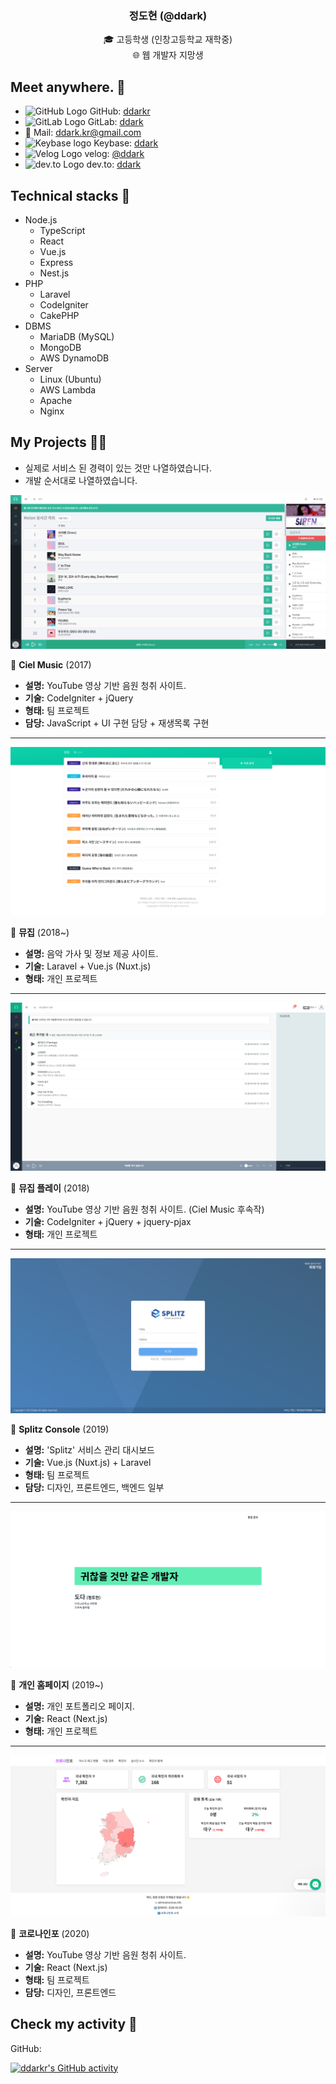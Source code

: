 <h3 align="center">정도현 (@ddark)</h3>
<p align="center">🎓 고등학생 (인창고등학교 재학중)
<br />
🌐 웹 개발자 지망생</p>

## Meet anywhere. 👋

- <img src="https://github.githubassets.com/pinned-octocat.svg" alt="GitHub Logo" width="18"/> GitHub: [ddarkr](https://github.com/ddarkr)
- <img src="https://assets.gitlab-static.net/assets/logo-d36b5212042cebc89b96df4bf6ac24e43db316143e89926c0db839ff694d2de4.svg" alt="GitLab Logo" width="17"> GitLab: [ddark](https://gitlab.com/ddark)
- 📧 Mail: ddark.kr@gmail.com
- <img src="https://keybase.io/favicon.ico" alt="Keybase logo" width="18"> Keybase: [ddark](https://keybase.io/ddark)
- <img src="https://cdn.velog.io/favicons/favicon-32x32.png" alt="Velog Logo" width="18"> velog: [@ddark](https://velog.io/@ddark)
- <img src="https://practicaldev-herokuapp-com.freetls.fastly.net/assets/android-icon-128x128-ac6d217579b9ef3362ffec87f96de83148f80c5b5b06e06df6506b7606e7e2b6.png" alt="dev.to Logo" width="17" /> dev.to: [ddark](https://dev.to/ddark)

## Technical stacks 🍱

- Node.js
  - TypeScript
  - React
  - Vue.js
  - Express
  - Nest.js
- PHP
  - Laravel
  - CodeIgniter
  - CakePHP
- DBMS
  - MariaDB (MySQL)
  - MongoDB
  - AWS DynamoDB
- Server
  - Linux (Ubuntu)
  - AWS Lambda
  - Apache
  - Nginx

## My Projects 👨‍💻

- 실제로 서비스 된 경력이 있는 것만 나열하였습니다.
- 개발 순서대로 나열하였습니다.

![](./assets/cielMusic_v1.png)

🔼 **Ciel Music** (2017)

- **설명:** YouTube 영상 기반 음원 청취 사이트.
- **기술:** CodeIgniter + jQuery
- **형태:** 팀 프로젝트
- **담당:** JavaScript + UI 구현 담당 + 재생목록 구현

---

![](./assets/muzip.png)

🔼 **뮤집** (2018~)

- **설명:** 음악 가사 및 정보 제공 사이트.
- **기술:** Laravel + Vue.js (Nuxt.js)
- **형태:** 개인 프로젝트

---

![](./assets/muzipPlay.png)

🔼 **뮤집 플레이** (2018)

- **설명:** YouTube 영상 기반 음원 청취 사이트. (Ciel Music 후속작)
- **기술:** CodeIgniter + jQuery + jquery-pjax
- **형태:** 개인 프로젝트

---

![](./assets/splitzConsole.png)

🔼 **Splitz Console** (2019)

- **설명:** 'Splitz' 서비스 관리 대시보드
- **기술:** Vue.js (Nuxt.js) + Laravel
- **형태:** 팀 프로젝트
- **담당:** 디자인, 프론트엔드, 백엔드 일부

---

![](./assets/ddarkHome_v2.png)

🔼 **개인 홈페이지** (2019~)

- **설명:** 개인 포트폴리오 페이지.
- **기술:** React (Next.js)
- **형태:** 개인 프로젝트

---

![](./assets/coronas.info.png)

🔼 **코로나인포** (2020)

- **설명:** YouTube 영상 기반 음원 청취 사이트.
- **기술:** React (Next.js)
- **형태:** 팀 프로젝트
- **담당:** 디자인, 프론트엔드

## Check my activity 🤨

GitHub:

[![ddarkr's GitHub activity](https://ghchart.rshah.org/ddarkr)](https://github.com/ddarkr)
